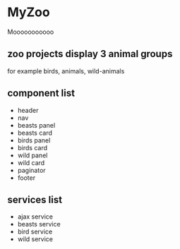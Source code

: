 # MyZoo

Mooooooooooo
## zoo projects display 3 animal groups
for example birds, animals, wild-animals
## component list
* header
* nav
* beasts panel
* beasts card
* birds panel
* birds card
* wild panel
* wild card
* paginator
* footer
## services list
* ajax service
* beasts service
* bird service
* wild service
